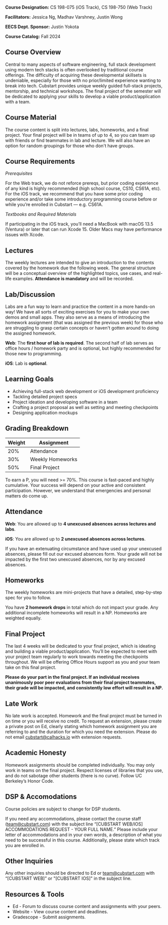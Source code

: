 **Course Designation:** CS 198-075 (iOS Track), CS 198-750 (Web Track)

**Facilitators:** Jessica Ng, Madhav Varshney, Justin Wong

**EECS Dept. Sponsor:** Justin Yokota

**Course Catalog:** Fall 2024

## Course Overview

Central to many aspects of software engineering, full stack development using modern tech stacks is often overlooked by traditional course offerings. The difficulty of acquiring these developmental skillsets is undeniable, especially for those with no prior/limited experience wanting to break into tech. Cubstart provides unique weekly guided full-stack projects, mentorship, and technical workshops. The final project of the semester will be dedicated to applying your skills to develop a viable product/application with a team.

## Course Material

The course content is split into lectures, labs, homeworks, and a final project. Your final project will be in teams of up to 4, so you can team up with friends or find teammates in lab and lecture. We will also have an option for random groupings for those who don't have groups.

## Course Requirements

_Prerequisites_

For the Web track, we do not reforce prereqs, but prior coding experience of any kind is highly recommended (high school course, CS10, CS61A, etc). For the iOS track, we recommend that you have some prior coding experience and/or take some introductory programming course before or while you’re enrolled in Cubstart — e.g. CS61A.

_Textbooks and Required Materials_

If participating in the iOS track, you’ll need a MacBook with macOS 13.5 (Ventura) or later that can run Xcode 15. Older Macs may have performance issues with Xcode.

## Lectures

The weekly lectures are intended to give an introduction to the contents covered by the homework due the following week. The general structure will be a conceptual overview of the highlighted topics, use cases, and real-life examples. **Attendance is mandatory** and will be recorded.

## Lab/Discussion

Labs are a fun way to learn and practice the content in a more hands-on way! We have all sorts of exciting exercises for you to make your own demos and small apps. They also serve as a means of introducing the homework assignment (that was assigned the previous week) for those who are struggling to grasp certain concepts or haven't gotten around to doing the assigned homework. 

**Web**: The **first hour of lab is required**. The second half of lab serves as office hours / homework party and is optional, but highly recommended for those new to programming.

**iOS**: Lab is **optional**.

## Learning Goals
- Achieving full-stack web development or iOS development proficiency
- Tackling detailed project specs
- Project ideation and developing software in a team
- Crafting a project proposal as well as setting and meeting checkpoints
- Designing application mockups

## Grading Breakdown

| **Weight**  | **Assignment**                          |
| ----------- | --------------------------------------- |
| 20%         | Attendance                              |
| 30%         | Weekly Homeworks                        |
| 50%         | Final Project                           |

To earn a P, you will need >= 70%. This course is fast-paced and highly cumulative. Your success will depend on your active and consistent participation. However, we understand that emergencies and personal matters do come up.

## Attendance

**Web**: You are allowed up to **4 unexcused absences across lectures and labs**.

**iOS**: You are allowed up to **2 unexcused absences across lectures**.

If you have an extenuating circumstance and have used up your unexcused absences, please fill out our excused absences form. Your grade will not be impacted by the first two unexcused absences, nor by any excused absences.

## Homeworks

The weekly homeworks are mini-projects that have a detailed, step-by-step spec for you to follow.

You have **2 homework drops** in total which do not impact your grade. Any additional incomplete homeworks will result in a NP. Homeworks are weighted equally.

## Final Project

The last 4 weeks will be dedicated to your final project, which is ideating and building a viable product/application. You’ll be expected to meet with your project team regularly to work towards meeting the checkpoints throughout. We will be offering Office Hours support as you and your team take on this final project.

**Please do your part in the final project. If an individual receives unanimously poor peer evaluations from their final project teammates, their grade will be impacted, and consistently low effort will result in a NP.**

## Late Work

No late work is accepted. Homework and the final project must be turned in on time or you will receive no credit. To request an extension, please create a private post on Ed, clearly stating which homework assignment you are referring to and the duration for which you need the extension. Please do not email cubstart@calhacks.io with extension requests.

## Academic Honesty

Homework assignments should be completed individually. You may only work in teams on the final project. Respect licenses of libraries that you use, and do not sabotage other students (there is no curve). Follow UC Berkeley’s Honor Code.

## DSP & Accomodations

Course policies are subject to change for DSP students.

If you need any accommodations, please contact the course staff (team@cubstart.com) with the subject line “[CUBSTART WEB/IOS] ACCOMMODATIONS REQUEST - YOUR FULL NAME.” Please include your letter of accommodations and in your own words, a description of what you need to be successful in this course. Additionally, please state which track you are enrolled in.

## Other Inquiries

Any other inquiries should be directed to Ed or team@cubstart.com with “[CUBSTART WEB]”  or "[CUBSTART IOS]" in the subject line.

## Resources & Tools
- Ed - Forum to discuss course content and assignments with your peers.
- Website - View course content and deadlines.
- Gradescope - Submit assignments.

